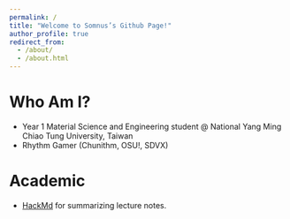 ```yaml
---
permalink: /
title: "Welcome to Somnus’s Github Page!"
author_profile: true
redirect_from: 
  - /about/
  - /about.html
---
```

Who Am I?
======
- Year 1 Material Science and Engineering student @ National Yang Ming Chiao Tung University, Taiwan
- Rhythm Gamer (Chunithm, OSU!, SDVX)

Academic
======
- [HackMd](https://hackmd.io/@qc7VEsZxQpmDnUJnV2te_A) for summarizing lecture notes.
